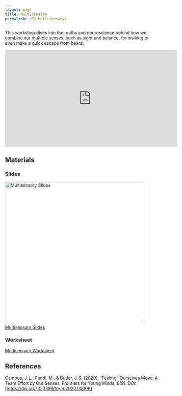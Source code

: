 ```yaml
---
layout: page
title: Multisensory
permalink: /03_Multisensory/
---
```



This workshop dives into the maths and
neuroscience behind how we combine our
multiple senses, such as sight and
balance, for walking or even make a quick
escape from bears!

<iframe width="560" height="315" src="https://www.youtube.com/embed/o8XfjWYMzmk?si=oLEUArvUWvJWDz0j" title="YouTube video player" frameborder="0" allow="accelerometer; autoplay; clipboard-write; encrypted-media; gyroscope; picture-in-picture; web-share" referrerpolicy="strict-origin-when-cross-origin" allowfullscreen></iframe>

## Materials

### Slides

<img src="Maths_in_the_Wild_Multisensory.gif" alt="Multisensory Slides" width="450"/>

[Multisensory Slides](Maths_in_the_Wild_Multisensory.pptx)

### Worksheet

[Multisensory Worksheet](Maths_in_the_Wild_MultisensoryWorksheet.pdf)



## References
Campos, J. L., Pandi, M., & Butler, J. S. (2020). “Feeling” Ourselves Move: A Team Effort by Our Senses. Frontiers for Young Minds, 8(9). DOI: [https://doi.org/10.3389/frym.2020.00009] 
